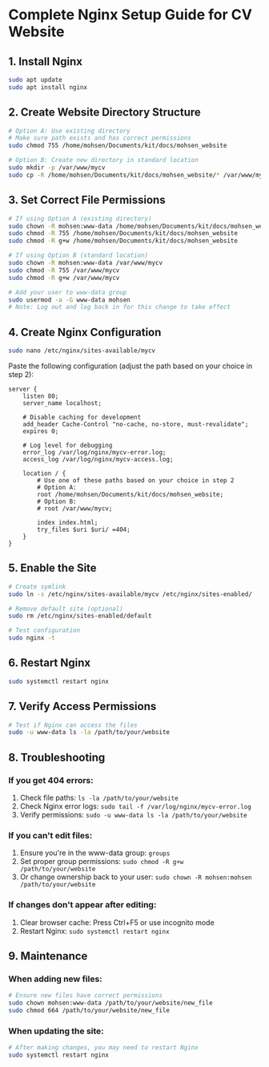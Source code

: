 # Complete Nginx Setup Guide for CV Website

## 1. Install Nginx
```bash
sudo apt update
sudo apt install nginx
```

## 2. Create Website Directory Structure
```bash
# Option A: Use existing directory
# Make sure path exists and has correct permissions
sudo chmod 755 /home/mohsen/Documents/kit/docs/mohsen_website

# Option B: Create new directory in standard location
sudo mkdir -p /var/www/mycv
sudo cp -R /home/mohsen/Documents/kit/docs/mohsen_website/* /var/www/mycv/
```

## 3. Set Correct File Permissions
```bash
# If using Option A (existing directory)
sudo chown -R mohsen:www-data /home/mohsen/Documents/kit/docs/mohsen_website
sudo chmod -R 755 /home/mohsen/Documents/kit/docs/mohsen_website
sudo chmod -R g+w /home/mohsen/Documents/kit/docs/mohsen_website

# If using Option B (standard location)
sudo chown -R mohsen:www-data /var/www/mycv
sudo chmod -R 755 /var/www/mycv
sudo chmod -R g+w /var/www/mycv

# Add your user to www-data group
sudo usermod -a -G www-data mohsen
# Note: Log out and log back in for this change to take effect
```

## 4. Create Nginx Configuration
```bash
sudo nano /etc/nginx/sites-available/mycv
```

Paste the following configuration (adjust the path based on your choice in step 2):

```nginx
server {
    listen 80;
    server_name localhost;

    # Disable caching for development
    add_header Cache-Control "no-cache, no-store, must-revalidate";
    expires 0;

    # Log level for debugging
    error_log /var/log/nginx/mycv-error.log;
    access_log /var/log/nginx/mycv-access.log;

    location / {
        # Use one of these paths based on your choice in step 2
        # Option A:
        root /home/mohsen/Documents/kit/docs/mohsen_website;
        # Option B:
        # root /var/www/mycv;
        
        index index.html;
        try_files $uri $uri/ =404;
    }
}
```

## 5. Enable the Site
```bash
# Create symlink
sudo ln -s /etc/nginx/sites-available/mycv /etc/nginx/sites-enabled/

# Remove default site (optional)
sudo rm /etc/nginx/sites-enabled/default

# Test configuration
sudo nginx -t
```

## 6. Restart Nginx
```bash
sudo systemctl restart nginx
```

## 7. Verify Access Permissions
```bash
# Test if Nginx can access the files
sudo -u www-data ls -la /path/to/your/website
```

## 8. Troubleshooting

### If you get 404 errors:
1. Check file paths: `ls -la /path/to/your/website`
2. Check Nginx error logs: `sudo tail -f /var/log/nginx/mycv-error.log`
3. Verify permissions: `sudo -u www-data ls -la /path/to/your/website`

### If you can't edit files:
1. Ensure you're in the www-data group: `groups`
2. Set proper group permissions: `sudo chmod -R g+w /path/to/your/website`
3. Or change ownership back to your user: `sudo chown -R mohsen:mohsen /path/to/your/website`

### If changes don't appear after editing:
1. Clear browser cache: Press Ctrl+F5 or use incognito mode
2. Restart Nginx: `sudo systemctl restart nginx`

## 9. Maintenance

### When adding new files:
```bash
# Ensure new files have correct permissions
sudo chown mohsen:www-data /path/to/your/website/new_file
sudo chmod 664 /path/to/your/website/new_file
```

### When updating the site:
```bash
# After making changes, you may need to restart Nginx
sudo systemctl restart nginx
```
